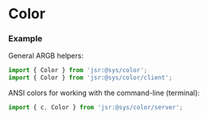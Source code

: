 # Color

### Example
General ARGB helpers:
```ts
import { Color } from 'jsr:@sys/color';
import { Color } from 'jsr:@sys/color/client';

```

ANSI colors for working with the command-line (terminal):
```ts
import { c, Color } from 'jsr:@sys/color/server';
```